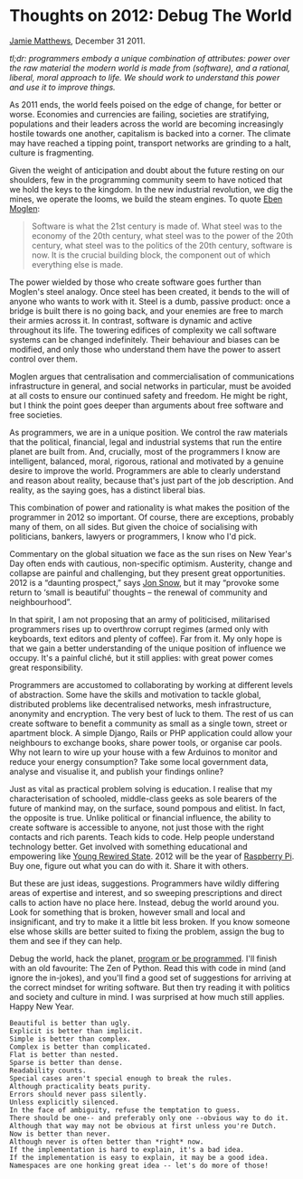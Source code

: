 # Thoughts on 2012: Debug The World

[Jamie Matthews](http://twitter.com/j4mie), December 31 2011.

*tl;dr: programmers embody a unique combination of attributes: power over the raw material the modern world is made from (software), and a rational, liberal, moral approach to life. We should work to understand this power and use it to improve things.*

As 2011 ends, the world feels poised on the edge of change, for better or worse. Economies and currencies are failing, societies are stratifying, populations and their leaders across the world are becoming increasingly hostile towards one another, capitalism is backed into a corner. The climate may have reached a tipping point, transport networks are grinding to a halt, culture is fragmenting.

Given the weight of anticipation and doubt about the future resting on our shoulders, few in the programming community seem to have noticed that we hold the keys to the kingdom. In the new industrial revolution, we dig the mines, we operate the looms, we build the steam engines. To quote [Eben Moglen](http://www.softwarefreedom.org/events/2011/fosdem/moglen-fosdem-keynote.html):

> Software is what the 21st century is made of. What steel was to the economy of the 20th century, what steel was to the power of the 20th century, what steel was to the politics of the 20th century, software is now. It is the crucial building block, the component out of which everything else is made.

The power wielded by those who create software goes further than Moglen's steel analogy. Once steel has been created, it bends to the will of anyone who wants to work with it. Steel is a dumb, passive product: once a bridge is built there is no going back, and your enemies are free to march their armies across it. In contrast, software is dynamic and active throughout its life. The towering edifices of complexity we call software systems can be changed indefinitely. Their behaviour and biases can be modified, and only those who understand them have the power to assert control over them.

Moglen argues that centralisation and commercialisation of communications infrastructure in general, and social networks in particular, must be avoided at all costs to ensure our continued safety and freedom. He might be right, but I think the point goes deeper than arguments about free software and free societies.

As programmers, we are in a unique position. We control the raw materials that the political, financial, legal and industrial systems that run the entire planet are built from. And, crucially, most of the programmers I know are intelligent, balanced, moral, rigorous, rational and motivated by a genuine desire to improve the world. Programmers are able to clearly understand and reason about reality, because that's just part of the job description. And reality, as the saying goes, has a distinct liberal bias.

This combination of power and rationality is what makes the position of the programmer in 2012 so important. Of course, there are exceptions, probably many of them, on all sides. But given the choice of socialising with politicians, bankers, lawyers or programmers, I know who I'd pick.

Commentary on the global situation we face as the sun rises on New Year's Day often ends with cautious, non-specific optimism. Austerity, change and collapse are painful and challenging, but they present great opportunities. 2012 is a “daunting prospect,” says [Jon Snow](http://blogs.channel4.com/snowblog/2012-hold-world/16868), but it may “provoke some return to ‘small is beautiful’ thoughts – the renewal of community and neighbourhood”.

In that spirit, I am not proposing that an army of politicised, militarised programmers rises up to overthrow corrupt regimes (armed only with keyboards, text editors and plenty of coffee). Far from it. My only hope is that we gain a better understanding of the unique position of influence we occupy. It's a painful cliché, but it still applies: with great power comes great responsibility.

Programmers are accustomed to collaborating by working at different levels of abstraction. Some have the skills and motivation to tackle global, distributed problems like decentralised networks, mesh infrastructure, anonymity and encryption. The very best of luck to them. The rest of us can create software to benefit a community as small as a single town, street or apartment block. A simple Django, Rails or PHP application could allow your neighbours to exchange books, share power tools, or organise car pools. Why not learn to wire up your house with a few Arduinos to monitor and reduce your energy consumption? Take some local government data, analyse and visualise it, and publish your findings online?

Just as vital as practical problem solving is education. I realise that my characterisation of schooled, middle-class geeks as sole bearers of the future of mankind may, on the surface, sound pompous and elitist. In fact, the opposite is true. Unlike political or financial influence, the ability to create software is accessible to anyone, not just those with the right contacts and rich parents. Teach kids to code. Help people understand technology better. Get involved with something educational and empowering like [Young Rewired State](http://youngrewiredstate.org/). 2012 will be the year of [Raspberry Pi](http://www.raspberrypi.org/). Buy one, figure out what you can do with it. Share it with others.

But these are just ideas, suggestions. Programmers have wildly differing areas of expertise and interest, and so sweeping prescriptions and direct calls to action have no place here. Instead, debug the world around you. Look for something that is broken, however small and local and insignificant, and try to make it a little bit less broken. If you know someone else whose skills are better suited to fixing the problem, assign the bug to them and see if they can help.

Debug the world, hack the planet, [program or be programmed](http://www.orbooks.com/catalog/program/). I'll finish with an old favourite: The Zen of Python. Read this with code in mind (and ignore the in-jokes), and you'll find a good set of suggestions for arriving at the correct mindset for writing software. But then try reading it with politics and society and culture in mind. I was surprised at how much still applies. Happy New Year.

    Beautiful is better than ugly.
    Explicit is better than implicit.
    Simple is better than complex.
    Complex is better than complicated.
    Flat is better than nested.
    Sparse is better than dense.
    Readability counts.
    Special cases aren't special enough to break the rules.
    Although practicality beats purity.
    Errors should never pass silently.
    Unless explicitly silenced.
    In the face of ambiguity, refuse the temptation to guess.
    There should be one-- and preferably only one --obvious way to do it.
    Although that way may not be obvious at first unless you're Dutch.
    Now is better than never.
    Although never is often better than *right* now.
    If the implementation is hard to explain, it's a bad idea.
    If the implementation is easy to explain, it may be a good idea.
    Namespaces are one honking great idea -- let's do more of those!
